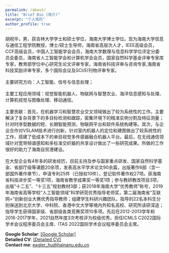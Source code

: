 ```yaml
---
permalink: /about/ 
title: "Brief Bio (简介)"
excerpt: "个人简历"
author_profile: true
---
```


<p>
胡祝华，男，获吉林大学学士和硕士学位，海南大学博士学位。现为海南大学信息与通信工程学院教授，博士/硕士生导师，海南省高层次人才，IEEE高级会员，CCF高级会员，中国人工智能学会会员，海南大学数理与信息科学学位评定分委员会委员，海南省人工智能学会和计算机学会会员，国家自然科学基金评审专家库专家，教育部学位中心研究生论文评审专家，海南省科技评审与咨询专家,海南省科技奖励评审专家，多个国际会议及SCI/EI刊物评审专家。
<br><br>
主要研究方向：人工智能、信号与信息处理；
<br><br>
主要工程应用领域：视觉智能机器人、物联网与智慧农业、海洋信息感知与处理、计算机视觉与图像处理、移动通信。
<br><br>
主要贡献：首先，在机器学习和智慧农业交叉领域做出了较为系统性的工作。主要解决了复杂背景下的多目标检测和跟踪，密集环境下的精准实例分割及特征测量；针对时序型数据的短、长期智能预测，物联网平台和软件系统构建等。其次，与企业合作对VSLAM技术进行创新，针对室内机器人的定位和建图做出了较系统性的工作，搭建了低成本下的单目视觉多传感器融合机器人平台。最后，在无线通信领域针对宽带频谱感知和多标准交织器的共享设计做出了一些研究成果。所做的工作很好的助力了海南自贸港建设。
<br><br>
在大型企业有4年多的研发经历，目前主持及参与国家重点研发、国家自然科学基金、省部厅级等课题20余项，发表高水平学术论文90余篇，出版著作6部（含一部国外著作章节），申请专利25件（已授权10件），登记软件著作权27项。获海南省科技进步奖一等奖1项，海南省教学成果奖一等奖1项；参与教研教改项目3项，出版“十二五”、“十三五”规划教材3部；获2018年海南大学“优秀教师”称号，2019年海南省高等学校“人工智能领域”科学研究优秀指导老师奖，第二届海南省“互联网+”创新创业大赛优秀指导教师；组建学生科研兴趣团队，指导的22名本科生分别保送到北京大学、中科院、香港中文大学等境内外知名高校、研究所读研深造；指导学生获得国家级、省部级各类竞赛奖项10多项。先后在2012-2013学年和2016-2017学年，2021自然年度3次考核评为校级优秀。担任ICMLS C2022国际学术会议程序委员会主席、ITAS 2022国际学术会议程序委员会主席。
</p>

<b>Google Scholar</b>: [[Google Scholar]](https://scholar.google.com.hk/citations?hl=zh-CN&user=-5x1pM4AAAAJ)
<br>
<b>Detailed CV</b>: [[Detailed CV]](https://sice.hainanu.edu.cn/info/1143/2522.htm)
<br>
<b>Contact me</b>: <a href="mailto:eagler_hu@hainanu.edu.cn">eagler_hu@hainanu.edu.cn</a>
